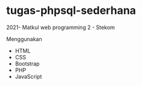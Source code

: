 # tugas-phpsql-sederhana
2021- Matkul web programming 2 - Stekom 

Menggunakan
- HTML
- CSS
- Bootstrap
- PHP
- JavaScript
